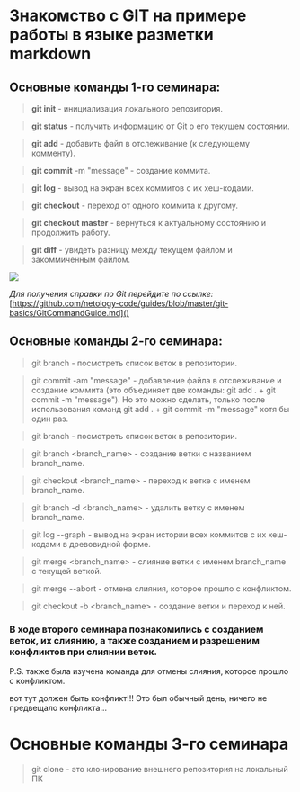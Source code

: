 # Знакомство с GIT на примере работы в языке разметки markdown

## Основные команды 1-го семинара:

> **git init** - инициализация локального репозитория.

> **git status** - получить информацию от Git о его текущем состоянии.

> **git add** - добавить файл в отслеживание (к следующему комменту).

> **git commit** -m "message" - создание коммита.

> **git log** - вывод на экран всех коммитов с их хеш-кодами.

> **git checkout** - переход от одного коммита к другому.

> **git checkout master** - вернуться к актуальному состоянию и продолжить работу.

> **git diff** - увидеть разницу между текущем файлом и закоммиченным файлом.

![](https://i.etsystatic.com/23425151/r/il/14ec4e/2698503548/il_1588xN.2698503548_o8ju.jpg)

*Для получения справки по Git перейдите по ссылке:*
[https://github.com/netology-code/guides/blob/master/git-basics/GitCommandGuide.md]()

## Основные команды 2-го семинара:

> git branch - посмотреть список веток в репозитории.

> git commit -am "message" - добавление файла в отслеживание и создание коммита (это объединяет две команды: git add . + git commit -m "message"). Но это можно сделать, только после использования команд git add . + git commit -m "message" хотя бы один раз.

> git branch - посмотреть список веток в репозитории.

> git branch <branch_name> - создание ветки с названием branch_name.

> git checkout <branch_name> - переход к ветке с именем branch_name.

> git branch -d <branch_name> - удалить ветку с именем branch_name.

> git log --graph - вывод на экран истории всех коммитов с их хеш-кодами в древовидной форме.

> git merge <branch_name> - слияние ветки с именем branch_name с текущей веткой. 

> git merge --abort - отмена слияния, которое прошло с конфликтом.

> git checkout -b <branch_name> - создание ветки и переход к ней.

### В ходе второго семинара познакомились с созданием веток, их слиянию, а также созданием и разрешеним конфликтов при слиянии веток.
P.S. также была изучена команда для отмены слияния, которое прошло с конфликтом.

вот тут должен быть конфликт!!!
Это был обычный день, ничего не предвещало конфликта...

# Основные команды 3-го семинара

> git clone - это клонирование внешнего репозитория на локальный ПК
